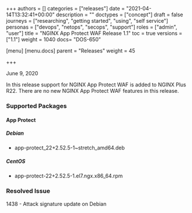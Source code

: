 +++
authors = []
categories = ["releases"]
date = "2021-04-14T13:32:41+00:00"
description = ""
doctypes = ["concept"]
draft = false
journeys = ["researching", "getting started", "using", "self service"]
personas = ["devops", "netops", "secops", "support"]
roles = ["admin", "user"]
title = "NGINX App Protect WAF Release 1.1"
toc = true
versions = ["1.1"]
weight = 1040
docs= "DOS-650"

[menu]
  [menu.docs]
    parent = "Releases"
    weight = 45

+++

June 9, 2020

In this release support for NGINX App Protect WAF is added to NGINX Plus R22. There are no new NGINX App Protect WAF features in this release.

### Supported Packages

#### App Protect

##### Debian

- app-protect_22+2.52.5-1~stretch_amd64.deb

##### CentOS

- app-protect-22+2.52.5-1.el7.ngx.x86_64.rpm


### Resolved Issue

1438 - Attack signature update on Debian

